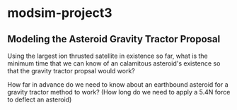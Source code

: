 # modsim-project3
## Modeling the Asteroid Gravity Tractor Proposal  
Using the largest ion thrusted satellite in existence so far, what is the minimum time that we can know of an calamitous asteroid's existence so that the gravity tractor propsal would work?

How far in advance do we need to know about an earthbound asteroid for a gravity tractor method to work? (How long do we need to apply a 5.4N force to deflect an asteroid)
